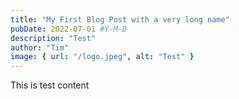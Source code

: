 ```yaml
---
title: "My First Blog Post with a very long name"
pubDate: 2022-07-01 #Y-M-D
description: "Test"
author: "Tim"
image: { url: "/logo.jpeg", alt: "Test" }
---
```


This is test content
